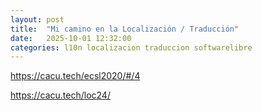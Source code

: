 ```yaml
---
layout: post
title:  "Mi camino en la Localización / Traducción"
date:   2025-10-01 12:32:00
categories: l10n localizacion traduccion softwarelibre
---
```






https://cacu.tech/ecsl2020/#/4

https://cacu.tech/loc24/

